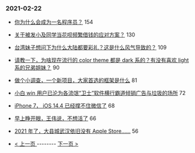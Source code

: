 ### 2021-02-22 
- [你为什么会成为一名程序员？](https://www.v2ex.com/t/755020) 154
- [关于被发小及同学当花呗频繁借钱的应对方案？](https://www.v2ex.com/t/754987) 130
- [台湾妹子想问下为什么大陆都要彩礼？这是什么风气导致的？](https://www.v2ex.com/t/755086) 109
- [请教一下，为啥现在流行的 color theme 都是 dark 系的？有没有喜欢 light 系的兄弟姐妹？](https://www.v2ex.com/t/754951) 90
- [做个小调查，一个新项目，大家首选的框架是什么](https://www.v2ex.com/t/754961) 81
- [小白 win 用户已沦为各流氓“卫士”软件横行霸道倾销广告与垃圾的场所](https://www.v2ex.com/t/754945) 72
- [iPhone 7， iOS 14.4 已经撑不住微信了](https://www.v2ex.com/t/754950) 68
- [早上睁开眼，王伟说，不想活了](https://www.v2ex.com/t/754936) 66
- [2021 年了，大县城武汉依旧没有 Apple Store......](https://www.v2ex.com/t/755026) 56 

- [ < 上一页 ](https://github.com/able8/v2ex-hot-record/blob/master/2021-02-21.md) -------- [ 下一页 > ](https://github.com/able8/v2ex-hot-record/blob/master/2021-02-23.md)